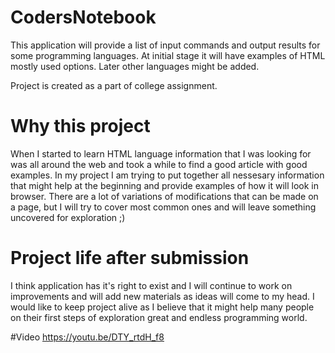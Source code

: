 # CodersNotebook

This application will provide a list of input commands and output results for some programming languages.
At initial stage it will have examples of HTML mostly used options.
Later other languages might be added.

Project is created as a part of college assignment.

# Why this project
When I started to learn HTML language information that I was looking for was all around the web and took a while to find a good article with good examples.
In my project I am trying to put together all nessesary information that might help at the beginning and provide examples of how it will look in browser.
There are a lot of variations of modifications that can be made on a page, but I will try to cover most common ones and will leave something uncovered for exploration ;)

# Project life after submission
I think application has it's right to exist and I will continue to work on improvements and will add new materials as ideas will come to my head. I would like to keep project alive as I believe that it might help many people on their first steps of exploration great and endless programming world.




#Video
https://youtu.be/DTY_rtdH_f8